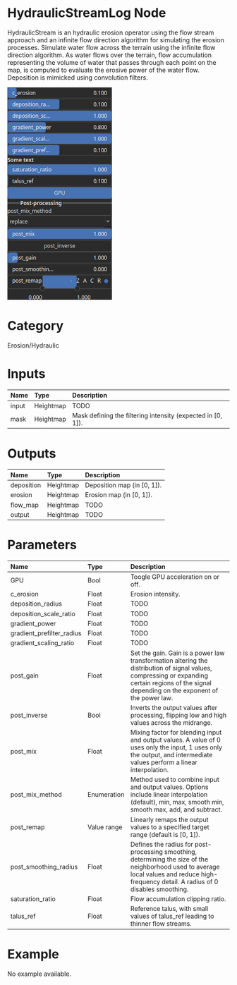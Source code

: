
HydraulicStreamLog Node
=======================


HydraulicStream is an hydraulic erosion operator using the flow stream approach and an infinite flow direction algorithm for simulating the erosion processes. Simulate water flow across the terrain using the infinite flow direction algorithm. As water flows over the terrain, flow accumulation representing the volume of water that passes through each point on the map, is computed to evaluate the erosive power of the water flow. Deposition is mimicked using convolution filters.



![img](../../images/nodes/HydraulicStreamLog_settings.png)


# Category


Erosion/Hydraulic
# Inputs

|Name|Type|Description|
| :--- | :--- | :--- |
|input|Heightmap|TODO|
|mask|Heightmap|Mask defining the filtering intensity (expected in [0, 1]).|

# Outputs

|Name|Type|Description|
| :--- | :--- | :--- |
|deposition|Heightmap|Deposition map (in [0, 1]).|
|erosion|Heightmap|Erosion map (in [0, 1]).|
|flow_map|Heightmap|TODO|
|output|Heightmap|TODO|

# Parameters

|Name|Type|Description|
| :--- | :--- | :--- |
|GPU|Bool|Toogle GPU acceleration on or off.|
|c_erosion|Float|Erosion intensity.|
|deposition_radius|Float|TODO|
|deposition_scale_ratio|Float|TODO|
|gradient_power|Float|TODO|
|gradient_prefilter_radius|Float|TODO|
|gradient_scaling_ratio|Float|TODO|
|post_gain|Float|Set the gain. Gain is a power law transformation altering the distribution of signal values, compressing or expanding certain regions of the signal depending on the exponent of the power law.|
|post_inverse|Bool|Inverts the output values after processing, flipping low and high values across the midrange.|
|post_mix|Float|Mixing factor for blending input and output values. A value of 0 uses only the input, 1 uses only the output, and intermediate values perform a linear interpolation.|
|post_mix_method|Enumeration|Method used to combine input and output values. Options include linear interpolation (default), min, max, smooth min, smooth max, add, and subtract.|
|post_remap|Value range|Linearly remaps the output values to a specified target range (default is [0, 1]).|
|post_smoothing_radius|Float|Defines the radius for post-processing smoothing, determining the size of the neighborhood used to average local values and reduce high-frequency detail. A radius of 0 disables smoothing.|
|saturation_ratio|Float|Flow accumulation clipping ratio.|
|talus_ref|Float|Reference talus, with small values of talus_ref  leading to thinner flow streams.|

# Example


No example available.